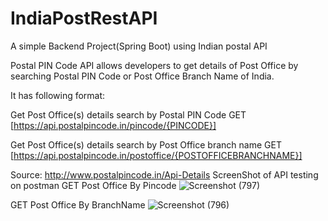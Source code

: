 # IndiaPostRestAPI
A simple Backend Project(Spring Boot) using Indian postal API

Postal PIN Code API allows developers to get details of Post Office by searching Postal PIN Code or Post Office Branch Name of India.

It has following format:

Get Post Office(s) details search by Postal PIN Code
GET [https://api.postalpincode.in/pincode/{PINCODE}]

Get Post Office(s) details search by Post Office branch name
GET [https://api.postalpincode.in/postoffice/{POSTOFFICEBRANCHNAME}]

Source: http://www.postalpincode.in/Api-Details
ScreenShot of API testing on postman
GET Post Office By Pincode
![Screenshot (797)](https://github.com/user-attachments/assets/9b4a745e-fd20-4fc9-ab02-e40a1cec5835)

GET Post Office By BranchName
![Screenshot (796)](https://github.com/user-attachments/assets/239f8be0-9ff6-4420-b3ef-3e05e3137392)











